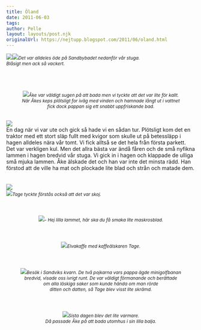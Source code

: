 ```yaml
---
title: Öland
date: 2011-06-03
tags: 	
author: Pelle
layout: layouts/post.njk
originalUrl: https://nejtupp.blogspot.com/2011/06/oland.html
---
```


<img src="../../../../img/Majsemester-_MG_9331.jpg"><img src="../../../../img/Majsemester-_MG_9338.jpg"><span style="font-size:85%;"><span style="font-style: italic;">Det var alldeles öde på Sandbybadet nedanför vår stuga.<br>Blåsigt men ack så vackert.</span><br></span></div><br><br><br><div style="text-align: center;"><img src="../../../../img/Majsemester-_MG_9358.jpg"><span style="font-size:85%;"><span style="font-style: italic;">Åke var väldigt sugen på att bada men vi tyckte att det var lite för kallt.<br>När Åkes keps plötsligt for iväg med vinden och hamnade långt ut i vattnet<br>fick dock pappan sig ett snabbt uppfriskande bad.<br><br><br></span></span></div><img src="../../../../img/Majsemester-_MG_9525.jpg"><br>En dag när vi var ute och gick så hade vi en sådan tur. Plötsligt kom det en traktor med ett stort släp fullt med kvigor som skulle ut på betessläpp i hagen alldeles nära vår tomt. Vi fick alltså se det hela från första parkett. Det var verkligen kul. Men det allra bästa var ändå fåren och de små nyfikna lammen i hagen bredvid vår stuga. Vi gick in i hagen och klappade de ulliga små mjuka lammen. Åke  älskade det och han var inte det minsta rädd. Han förstod att de ville ha mat och plockade lite blad och strån och matade dem.<br><br><br><img src="../../../../img/Majsemester-_MG_9503.jpg"><br><img src="../../../../img/Majsemester-_MG_9536.jpg"><span style="font-size:85%;"><span style="font-style: italic;">Tage tyckte förstås också att det var skoj.<br><br></span></span></div><br><br><div style="text-align: center;"><img src="../../../../img/Majsemester-_MG_9487.jpg"><span style="font-size:85%;"><span style="font-style: italic;">- Hej lilla lammet, här ska du få smaka lite maskrosblad.</span><br></span></div><br><br><br><div style="text-align: center;"><img src="../../../../img/Majsemester-_MG_9301.jpg"><span style="font-size:85%;"><span style="font-style: italic;">Elvakaffe med kaffeälskaren Tage.</span><br></span></div><br><br><br><div style="text-align: center;"><img src="../../../../img/Majsemester-_MG_9286.jpg"><span style="font-size:85%;"><span style="font-style: italic;">Besök i Sandviks kvarn. De två pojkarna vars pappa ägde minigolfbanan<br>bredvid, visade oss ivrigt runt. De var väldigt förmanande och berättade<br>om alla läskiga saker som kunde hända om man rörde<br>ditten och datten, så Tage blev visst lite skrämd.</span><br></span></div><br><br><br><div style="text-align: center;"><img src="../../../../img/Majsemester-_MG_9436.jpg"><span style="font-size:85%;"><span style="font-style: italic;">Sista dagen blev det lite varmare.<br>Då passade Åke på att bada utomhus i sin lilla balja.</span><br></span></div>
<!-- no comments on this post -->